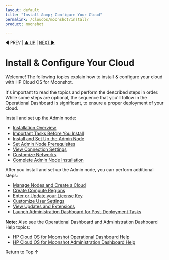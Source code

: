 ```yaml
---
layout: default
title: "Install &amp; Configure Your Cloud"
permalink: /cloudos/moonshot/install/
product: moonshot

---
```



<script> 

function PageRefresh { 
onLoad="window.refresh"
}

PageRefresh();

</script>

<p style="font-size: small;"> &#9664; PREV | <a href="/cloudos/moonshot/">&#9650; UP</a> | <a href="/cloudos/moonshot/install/overview/">NEXT &#9654;</a> </p>

# Install &amp; Configure Your Cloud

Welcome! The following topics explain how to install &amp; configure your cloud with HP Cloud OS for Moonshot. 

It's important to read the topics and perform the described steps in order. While some steps are optional, 
the sequence that you'll follow in the Operational Dashboard is significant, to ensure a proper deployment of your cloud. 

Install and set up the Admin node:

* [Installation Overview](/cloudos/moonshot/install/overview/)
* [Important Tasks Before You Install](/cloudos/moonshot/install/before-you-install/)
* [Install and Set Up the Admin Node](/cloudos/moonshot/install/install-setup-admin-node/)
* [Set Admin Node Prerequisites](/cloudos/moonshot/install/admin-node-prerequisites/)
* [View Connection Settings](/cloudos/moonshot/install/view-connection-settings/)
* [Customize Networks](/cloudos/moonshot/install/customize-networks/)
* [Complete Admin Node Installation](/cloudos/moonshot/install/complete-admin-node-installation/)

After you install and set up the Admin node, you can perform additional steps:

* [Manage Nodes and Create a Cloud](/cloudos/moonshot/install/create-cloud/) 
* [Create Compute Regions](/cloudos/moonshot/install/create-compute-regions/) 
* [Enter or Update your License Key](/cloudos/moonshot/install/license/)
* [Customize User Settings](/cloudos/moonshot/install/customize-user-settings/)
* [View Updates and Extensions](/cloudos/moonshot/install/updates-and-extensions/)
* [Launch Administration Dashboard for Post-Deployment Tasks](/cloudos/moonshot/install/launch-admin-dashboard/)

<!--
Finally, if you do not intend to use the wizard-based Cloud OS for Moonshot installation process that's described in 
the Manage Nodes and Create a Cloud topic, and instead decide to apply and configure the install modules yourself (for **advanced** users only), 
see these topics: 

* [Advanced Cloud Setup](/cloudos/moonshot/install/advanced-cloud-setup/)
* [Install Modules Reference](/cloudos/moonshot/install/install-modules-reference/)
--> 

**Note:** Also see the Operational Dashboard and Administration Dashboard Help topics:

* [HP Cloud OS for Moonshot Operational Dashboard Help](/cloudos/moonshot/manage/operational-dashboard/)
* [HP Cloud OS for Moonshot Administration Dashboard Help](/cloudos/moonshot/manage/administration-dashboard/)

<a href="#top" style="padding:14px 0px 14px 0px; text-decoration: none;"> Return to Top &#8593; </a>


